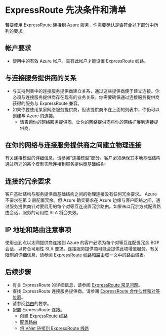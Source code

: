 <properties
   pageTitle="采用 ExpressRoute 所要满足的先决条件 | Azure"
   description="本页提供了在订购 Azure ExpressRoute 线路之前需要满足的要求列表。"
   documentationCenter="na"
   services="expressroute"
   authors="cherylmc"
   manager="carmonm"
   editor=""/>
<tags
   ms.service="expressroute"
   ms.devlang="na"
   ms.topic="get-started-article"
   ms.tgt_pltfrm="na"
   ms.workload="infrastructure-services"
   ms.date="01/06/2017"
   wacn.date="03/03/2017"
   ms.author="cherylmc"/>


# ExpressRoute 先决条件和清单  

若要使用 ExpressRoute 连接到 Azure 服务，你需要确认是否符合以下部分中所列的要求。

## 帐户要求

- 使用中的有效 Azure 帐户。需有此帐户才能设置 ExpressRoute 线路。

## 与连接服务提供商的关系

- 与支持列表中的连接服务提供商建立关系，通过这些提供商便于建立连接。你必须与连接服务提供商存在现有的业务关系。你需要确保通过连接服务提供商获得的服务与 ExpressRoute 兼容。
- 如果你要使用某家网络服务提供商，但该提供商不在上面的列表中，你仍可以创建与 Azure 的连接。
	- 请咨询你的网络服务提供商，让你的网络提供商将你的网络扩展到连接提供商。

## 在你的网络与连接服务提供商之间建立物理连接

有关连接模型的详细信息，请参阅“连接模型”部分。客户必须确保其本地基础结构通过所述的某个模型实际连接到服务提供商基础结构。

## 连接的冗余要求

客户基础结构与服务提供商基础结构之间的物理连接没有任何冗余要求。 Azure 不要求在第 3 层配置冗余。但 Azure 确实要求在 Azure 边缘与客户网络之间，通过服务提供商针对要启用的每个对等互连设置冗余路由。如果未以冗余方式配置路由会话，服务的可用性 SLA 将会失效。

## IP 地址和路由注意事项

使用点到点以太网提供商连接到 Azure 的客户必须为每个对等互连配置冗余 BGP 会话，以符合可用性 SLA 要求。连接服务提供商可能会提供此项增值服务。有关限制的详细信息，请参阅 [ExpressRoute 线路和路由域](/documentation/articles/expressroute-circuit-peerings/)一文中的路由域表。


## 后续步骤

- 有关 ExpressRoute 的详细信息，请参阅 [ExpressRoute 常见问题](/documentation/articles/expressroute-faqs/)。
- 查找 ExpressRoute 连接服务提供商。请参阅 [ExpressRoute 合作伙伴和对等位置](/documentation/articles/expressroute-locations/)。
- 请参阅[路由](/documentation/articles/expressroute-routing/)的要求。
- 配置 ExpressRoute 连接。
	- [创建 ExpressRoute 线路](/documentation/articles/expressroute-howto-circuit-classic/)
	- [配置路由](/documentation/articles/expressroute-howto-routing-classic/)
	- [将 VNet 链接到 ExpressRoute 线路](/documentation/articles/expressroute-howto-linkvnet-classic/)
 

<!---HONumber=Mooncake_Quality_Review_1230_2016-->